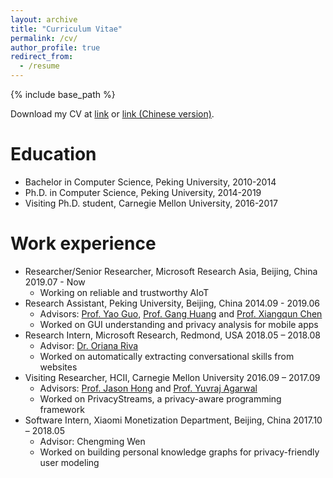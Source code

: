 ```yaml
---
layout: archive
title: "Curriculum Vitae"
permalink: /cv/
author_profile: true
redirect_from:
  - /resume
---
```


{% include base_path %}

Download my CV at [link](/static/cv/yuanchun_cv_en.pdf) or [link (Chinese version)](/static/cv/yuanchun_cv_zh.pdf).

Education
======
* Bachelor in Computer Science, Peking University, 2010-2014
* Ph.D. in Computer Science, Peking University, 2014-2019
* Visiting Ph.D. student, Carnegie Mellon University, 2016-2017

Work experience
======
* Researcher/Senior Researcher, Microsoft Research Asia, Beijing, China   2019.07 - Now
  * Working on reliable and trustworthy AIoT
* Research Assistant, Peking University, Beijing, China   2014.09 - 2019.06
  * Advisors: [Prof. Yao Guo](http://sei.pku.edu.cn/~yaoguo/), [Prof. Gang Huang](http://sei.pku.edu.cn/~huanggang/index_en.htm) and [Prof. Xiangqun Chen](https://www.coursera.org/instructor/chenxiangqun)
  * Worked on GUI understanding and privacy analysis for mobile apps 
* Research Intern, Microsoft Research, Redmond, USA				2018.05 – 2018.08
  * Advisor: [Dr. Oriana Riva](https://www.microsoft.com/en-us/research/people/oriana/)
  * Worked on automatically extracting conversational skills from websites
* Visiting Researcher, HCII, Carnegie Mellon University 				2016.09 – 2017.09
  * Advisors: [Prof. Jason Hong](http://www.cs.cmu.edu/~jasonh/) and [Prof. Yuvraj Agarwal](http://www.synergylabs.org/yuvraj/)
  * Worked on PrivacyStreams, a privacy-aware programming framework
* Software Intern, Xiaomi Monetization Department, Beijing, China 		2017.10 – 2018.05
  * Advisor: Chengming Wen
  * Worked on building personal knowledge graphs for privacy-friendly user modeling


<!-- Publications
======
  <ul>{% for post in site.publications %}
    {% include archive-single-cv.html %}
  {% endfor %}</ul>
  
Talks
======
  <ul>{% for post in site.talks %}
    {% include archive-single-talk-cv.html %}
  {% endfor %}</ul>
  
Teaching
======
  <ul>{% for post in site.teaching %}
    {% include archive-single-cv.html %}
  {% endfor %}</ul>
   -->

<!-- ## Others

{% for post in site.posts %}
+ [{{ post.title }}]({{ site.baseurl }}{{ post.url }}) {{ post.date | date_to_string }}
{% endfor %} -->
